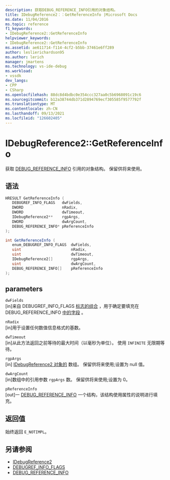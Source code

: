 ```yaml
---
description: 获取DEBUG_REFERENCE_INFO引用的对象结构。
title: IDebugReference2：：GetReferenceInfo |Microsoft Docs
ms.date: 11/04/2016
ms.topic: reference
f1_keywords:
- IDebugReference2::GetReferenceInfo
helpviewer_keywords:
- IDebugReference2::GetReferenceInfo
ms.assetid: ae611714-f114-4cf2-b5bb-37461e6ff289
author: leslierichardson95
ms.author: lerich
manager: jmartens
ms.technology: vs-ide-debug
ms.workload:
- vssdk
dev_langs:
- CPP
- CSharp
ms.openlocfilehash: 88dc8d4bdbc0e354ccc327aa0c5b6968091c19c6
ms.sourcegitcommit: b12a38744db371d2894769ecf305585f9577792f
ms.translationtype: MT
ms.contentlocale: zh-CN
ms.lasthandoff: 09/13/2021
ms.locfileid: "126602405"
---
```

# <a name="idebugreference2getreferenceinfo"></a>IDebugReference2::GetReferenceInfo
获取 [DEBUG_REFERENCE_INFO](../../../extensibility/debugger/reference/debug-reference-info.md) 引用的对象结构。 保留供将来使用。

## <a name="syntax"></a>语法

```cpp
HRESULT GetReferenceInfo ( 
   DEBUGREF_INFO_FLAGS   dwFields,
   DWORD                 nRadix,
   DWORD                 dwTimeout,
   IDebugReference2**    rgpArgs,
   DWORD                 dwArgCount,
   DEBUG_REFERENCE_INFO* pReferenceInfo
);
```

```csharp
int GetReferenceInfo ( 
   enum_DEBUGREF_INFO_FLAGS  dwFields,
   uint                      nRadix,
   uint                      dwTimeout,
   IDebugReference2[]        rgpArgs,
   uint                      dwArgCount,
   DEBUG_REFERENCE_INFO[]    pReferenceInfo
);
```

## <a name="parameters"></a>parameters
`dwFields`\
[in]来自 DEBUGREF_INFO_FLAGS [标志的组合](../../../extensibility/debugger/reference/debugref-info-flags.md) ，用于确定要填充在 DEBUG_REFERENCE_INFO [中的字段](../../../extensibility/debugger/reference/debug-reference-info.md) 。

`nRadix`\
[in]用于设置任何数值信息格式的基数。

`dwTimeout`\
[in]从此方法返回之前等待的最大时间（以毫秒为单位）。 使用 `INFINITE` 无限期等待。

`rgpArgs`\
[in] [IDebugReference2 对象的](../../../extensibility/debugger/reference/idebugreference2.md) 数组。 保留供将来使用;设置为 null 值。

`dwArgCount`\
[in]数组中的引用参数 `rgpArgs` 数。 保留供将来使用;设置为 0。

`pReferenceInfo`\
[out]一 [DEBUG_REFERENCE_INFO](../../../extensibility/debugger/reference/debug-reference-info.md) 一个结构，该结构使用属性的说明进行填充。

## <a name="return-value"></a>返回值
 始终返回 `E_NOTIMPL`。

## <a name="see-also"></a>另请参阅
- [IDebugReference2](../../../extensibility/debugger/reference/idebugreference2.md)
- [DEBUGREF_INFO_FLAGS](../../../extensibility/debugger/reference/debugref-info-flags.md)
- [DEBUG_REFERENCE_INFO](../../../extensibility/debugger/reference/debug-reference-info.md)
